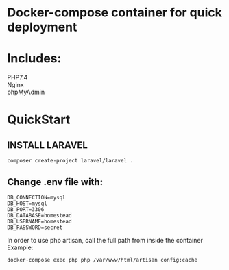 # Docker-compose container for quick deployment

# Includes:
PHP7.4<br>
Nginx<br>
phpMyAdmin<br>

# QuickStart
## INSTALL LARAVEL
```
composer create-project laravel/laravel .
```

## Change .env file with:
```
DB_CONNECTION=mysql
DB_HOST=mysql
DB_PORT=3306
DB_DATABASE=homestead
DB_USERNAME=homestead
DB_PASSWORD=secret
```
In order to use php artisan, call the full path from inside the container<br>
Example:<br>
```
docker-compose exec php php /var/www/html/artisan config:cache
```
